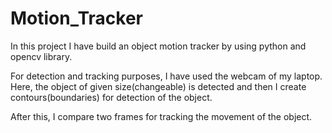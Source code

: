 # Motion_Tracker
In this project I have build an object motion tracker by using python and opencv library.

For detection and tracking purposes, I have used the webcam of my laptop. Here, the object of given size(changeable) is detected and then I create contours(boundaries) for detection of the object.

After this, I compare two frames for tracking the movement of the object. 

